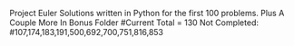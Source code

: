 Project Euler
 Solutions written in Python for the first 100
 problems. 
 Plus A Couple More In Bonus Folder
#Current Total = 130
Not Completed:
#107,174,183,191,500,692,700,751,816,853